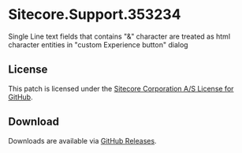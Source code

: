 # Sitecore.Support.353234
Single Line text fields that contains &quot;&amp;&quot; character are treated as html character entities in &quot;custom Experience button&quot; dialog

## License  
This patch is licensed under the [Sitecore Corporation A/S License for GitHub](https://github.com/sitecoresupport/Sitecore.Support.353234/blob/master/LICENSE).  

## Download  
Downloads are available via [GitHub Releases](https://github.com/sitecoresupport/Sitecore.Support.353234/releases).  

